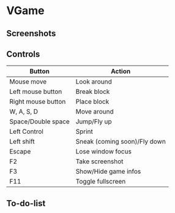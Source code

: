 # VGame
## Screenshots

## Controls
Button | Action
-------|--------
Mouse move | Look around
Left mouse button | Break block
Right mouse button | Place block
W, A, S, D | Move around
Space/Double space | Jump/Fly up
Left Control | Sprint
Left shift | Sneak (coming soon)/Fly down
Escape | Lose window focus
F2 | Take screenshot
F3 | Show/Hide game infos
F11 | Toggle fullscreen

## To-do-list
